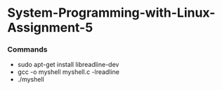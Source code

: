 # System-Programming-with-Linux-Assignment-5

### Commands
- sudo apt-get install libreadline-dev 
- gcc -o myshell myshell.c -lreadline
- ./myshell
